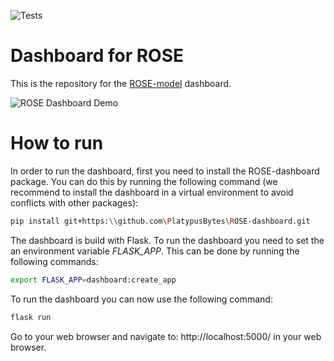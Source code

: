 ![Tests](https://github.com/PlatypusBytes/ROSE-dashboard/actions/workflows/workflow.yml/badge.svg)

# Dashboard for ROSE
This is the repository for the [ROSE-model](https://github.com/PlatypusBytes/ROSE) dashboard.

![ROSE Dashboard Demo](/_static/dashboard.gif)

# How to run
In order to run the dashboard, first you need to install the ROSE-dashboard package.
You can do this by running the following command (we recommend to install the dashboard in a virtual environment
to avoid conflicts with other packages):

```bash
pip install git+https:\\github.com\PlatypusBytes\ROSE-dashboard.git
```

The dashboard is build with Flask. To run the dashboard you need to set the an environment variable _FLASK_APP_.
This can be done by running the following commands:

```bash
export FLASK_APP=dashboard:create_app
```

To run the dashboard you can now use the following command:

```bash
flask run
```

Go to your web browser and navigate to: http://localhost:5000/ in your web browser.
